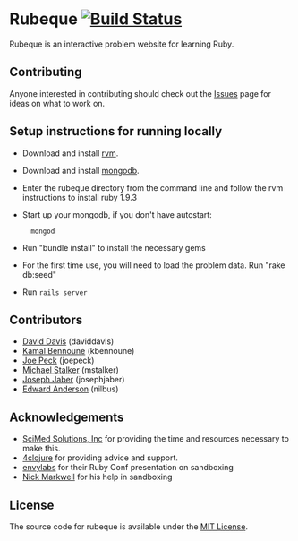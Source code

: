 # Rubeque [![Build Status](https://secure.travis-ci.org/daviddavis/rubeque.png)](http://travis-ci.org/daviddavis/rubeque)

Rubeque is an interactive problem website for learning Ruby.

## Contributing

Anyone interested in contributing should check out
the [Issues](https://github.com/daviddavis/rubeque/issues) page for ideas
on what to work on.

## Setup instructions for running locally

* Download and install [rvm](http://beginrescueend.com/).
* Download and install [mongodb](http://www.mongodb.org/).
* Enter the rubeque directory from the command line and follow the rvm instructions to install ruby 1.9.3
* Start up your mongodb, if you don't have autostart:

        mongod
* Run "bundle install" to install the necessary gems
* For the first time use, you will need to load the problem data. Run "rake db:seed"
* Run `rails server`

## Contributors

* [David Davis](https://github.com/daviddavis) (daviddavis)
* [Kamal Bennoune](https://github.com/kbennoune) (kbennoune)
* [Joe Peck](https://github.com/joepeck) (joepeck)
* [Michael Stalker](https://github.com/mstalker) (mstalker)
* [Joseph Jaber](https://github.com/josephjaber) (josephjaber)
* [Edward Anderson](https://github.com/nilbus) (nilbus)

## Acknowledgements

* [SciMed Solutions, Inc](http://www.scimedsolutions.com) for providing the time and resources necessary to make this.
* [4clojure](http://www.4clojure.com) for providing advice and support.
* [envylabs](https://github.com/envylabs) for their Ruby Conf presentation on sandboxing
* [Nick Markwell](https://github.com/duckinator) for his help in sandboxing

## License

The source code for rubeque is available under the [MIT License](http://www.opensource.org/licenses/MIT).